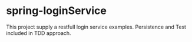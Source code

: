 # spring-loginService
This project supply a restfull login service examples. Persistence and Test included in TDD approach.
